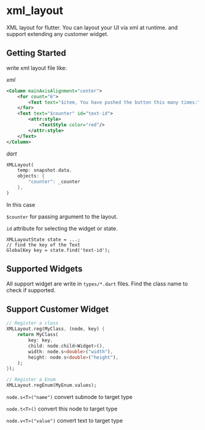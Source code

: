 # xml_layout

XML layout for flutter. You can layout your UI via xml at runtime. and support extending any customer widget.

## Getting Started

write xml layout file like:

*xml*
```xml
<Column mainAxisAlignment="center">
    <for count="6">
        <Text text="$item, You have pushed the button this many times:"/>
    </for>
    <Text text="$counter" id="text-id">
        <attr:style>
            <TextStyle color="red"/>
        </attr:style>
    </Text>
</Column>
```

*dart*
```dart
XMLLayout(
    temp: snapshot.data,
    objects: {
        "counter": _counter
    },
)
``` 

In this case

`$counter` for passing argument to the layout.

`id` attribute for selecting the widget or state.

```
XMLLayoutState state = ...;
// find the key of the Text 
GlobalKey key = state.find('text-id');
```

## Supported Widgets

All support widget are write in `types/*.dart` files. Find the class name to check if supported.

## Support Customer Widget

```dart
// Register a class
XMLLayout.reg(MyClass, (node, key) {
    return MyClass(
        key: key,
        child: node.child<Widget>(),
        width: node.s<double>("width"),
        height: node.s<double>("height"),
    );
});

// Register a Enum
XMLLayout.regEnum(MyEnum.values);
```

`node.s<T>("name")` convert subnode to target type

`node.t<T>()` convert this node to target type

`node.v<T>("value")` convert text to target type


